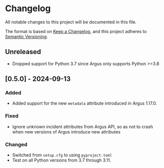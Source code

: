 # Changelog

All notable changes to this project will be documented in this file.

The format is based on [Keep a Changelog](https://keepachangelog.com/en/1.0.0/),
and this project adheres to [Semantic Versioning](https://semver.org/spec/v2.0.0.html).

## Unreleased

- Dropped support for Python 3.7 since Argus only supports Python >=3.8

## [0.5.0] - 2024-09-13

### Added

- Added support for the new `metadata` attribute introduced in Argus 1.17.0.

### Fixed

- Ignore unknown incident attributes from Argus API, so as not to crash when new versions of Argus introduce new attributes

### Changed

- Switched from `setup.cfg` to using `pyproject.toml`
- Test on all Python versions from 3.7 through 3.11.
